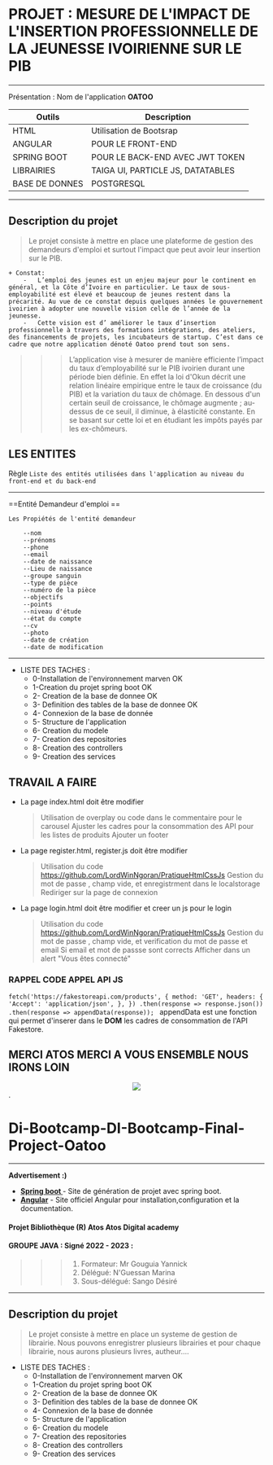 # PROJET : MESURE DE L'IMPACT DE L'INSERTION PROFESSIONNELLE DE LA JEUNESSE IVOIRIENNE SUR LE PIB
#### 
---
Présentation : Nom de l'application **OATOO**

|   Outils       |          Description                   |
| ---------------|----------------------------------------|
| HTML           |  Utilisation de Bootsrap               |
| ANGULAR        | POUR LE FRONT-END                      |
| SPRING BOOT    | POUR LE BACK-END  AVEC JWT TOKEN       |
| LIBRAIRIES     | TAIGA UI, PARTICLE JS, DATATABLES      |
| BASE DE DONNES | POSTGRESQL                             |

---
## Description du projet

> Le projet consiste à mettre en place une plateforme de gestion des demandeurs d'emploi et surtout l'impact que peut avoir leur insertion sur le PIB.

    + Constat:
        -   L’emploi des jeunes est un enjeu majeur pour le continent en général, et la Côte d’Ivoire en particulier. Le taux de sous-employabilité est élevé et beaucoup de jeunes restent dans la précarité. Au vue de ce constat depuis quelques années le gouvernement ivoirien à adopter une nouvelle vision celle de l’année de la jeunesse.
        -   Cette vision est d’ améliorer le taux d’insertion professionnelle à travers des formations intégrations, des ateliers, des financements de projets, les incubateurs de startup. C’est dans ce cadre que notre application dénoté Oatoo prend tout son sens.

>>> L’application vise à mesurer de manière efficiente l’impact du taux d’employabilité
sur le PIB ivoirien durant une période bien définie. En effet la loi d&#39;Okun décrit une
relation linéaire empirique entre le taux de croissance (du PIB) et la variation du taux
de chômage. En dessous d&#39;un certain seuil de croissance, le chômage augmente ; au-
dessus de ce seuil, il diminue, à élasticité constante. En se basant sur cette loi et en
étudiant les impôts payés par les ex-chômeurs.


## LES ENTITES

Règle `Liste des entités utilisées dans l'application au niveau du front-end et du back-end
`


---
==Entité Demandeur d'emploi ==

`Les Propiétés de l'entité demandeur`
``` --id
    --nom
    --prénoms
    --phone
    --email
    --date de naissance
    --Lieu de naissance
    --groupe sanguin
    --type de pièce
    --numéro de la pièce
    --objectifs
    --points
    --niveau d'étude
    --état du compte
    --cv
    --photo
    --date de création
    --date de modification

```
---


+ LISTE DES TACHES :
  - 0-Installation de l'environnement marven    OK
  - 1-Creation du projet spring boot      OK
  - 2- Creation de la base de donnee      OK
  - 3- Definition des tables de la base de donnee   OK
  - 4- Connexion de la base de donnée 
  - 5- Structure de l'application
  - 6- Creation du modele
  - 7- Creation des repositories
  - 8- Creation des controllers
  - 9- Creation des services 



## TRAVAIL A FAIRE
- La page index.html doit être modifier 
    > Utilisation de overplay ou code dans le commentaire pour le carousel
    > Ajuster les cadres pour la consommation des API pour les listes de produits
    > Ajouter un footer

- La page register.html, register.js doit être modifier 
    > Utilisation du code https://github.com/LordWinNgoran/PratiqueHtmlCssJs
    > Gestion du mot de passe , champ vide, et enregistrment dans le localstorage
    > Rediriger sur la page de connexion

- La page login.html doit être modifier  et creer un js pour le login
    > Utilisation du code https://github.com/LordWinNgoran/PratiqueHtmlCssJs
    > Gestion du mot de passe , champ vide, et verification du mot de passe et email
    > Si email et mot de passse sont corrects Afficher dans un alert "Vous êtes connecté"

### RAPPEL CODE APPEL API JS
`fetch('https://fakestoreapi.com/products', {
        method: 'GET',
        headers: {
            'Accept': 'application/json',
        },
    })
    .then(response => response.json())
    .then(response =>
        appendData(response));
`
appendData est une fonction qui permet d'inserer dans le **DOM** les cadres de consommation de l'API Fakestore.

## MERCI ATOS MERCI A VOUS ENSEMBLE NOUS IRONS LOIN

<div style="text-align:center"><img src="./assets/img/carousel-1.JPG" /></div>.










# Di-Bootcamp-DI-Bootcamp-Final-Project-Oatoo


---
__Advertisement :)__

- __[Spring boot ](https://start.spring.io/)__ - Site de génération de projet avec spring boot.
- __[Angular](https://angular.io/cli)__ - Site officiel Angular pour installation,configuration et la documentation.

#### Projet Bibliothèque (R) Atos Atos Digital academy

####  GROUPE JAVA : Signé 2022 - 2023 :
>>> 1. Formateur: Mr Gouguia Yannick
>>> 2. Délégué: N'Guessan Marina
>>> 3. Sous-délégué: Sango Désiré

---
## Description du projet

> Le projet consiste à mettre en place un systeme de gestion de librairie. Nous pouvons enregistrer plusieurs librairies
et pour chaque librairie, nous aurons plusieurs livres, autheur....


+ LISTE DES TACHES :
  - 0-Installation de l'environnement marven    OK
  - 1-Creation du projet spring boot      OK
  - 2- Creation de la base de donnee      OK
  - 3- Definition des tables de la base de donnee   OK
  - 4- Connexion de la base de donnée 
  - 5- Structure de l'application
  - 6- Creation du modele
  - 7- Creation des repositories
  - 8- Creation des controllers
  - 9- Creation des services 

